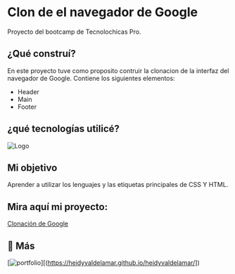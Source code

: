 # Clon de el navegador de Google
Proyecto del bootcamp de Tecnolochicas Pro.

## ¿Qué construí?

En este proyecto tuve como proposito contruir la clonacion de la interfaz del navegador de Google.
Contiene los siguientes elementos:

* Header
* Main
* Footer 

## ¿qué tecnologías utilicé?

![Logo]([https://img-c.udemycdn.com/course/750x422/814594_15eb_4.jpg])

## Mi objetivo
Aprender a utilizar los lenguajes y las etiquetas principales de CSS Y HTML.

## Mira aquí mi proyecto: 
[Clonación de Google](https://heidyvaldelamar.github.io/googleclon_tecnopro/)



## 🔗 Más
[![portfolio](https://img.shields.io/badge/my_portfolio-000?style=for-the-badge&logo=ko-fi&logoColor=white)][(https://heidyvaldelamar.github.io/heidyvaldelamar/])

